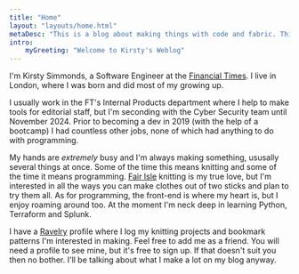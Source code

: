 ```yaml
---
title: "Home"
layout: "layouts/home.html"
metaDesc: "This is a blog about making things with code and fabric. This is the homepage."
intro:
    myGreeting: "Welcome to Kirsty's Weblog"
---
```


I'm Kirsty Simmonds, a Software Engineer at the [Financial Times](https://www.ft.com/). I live in London, where I was born and did most of my growing up.

I usually work in the FT's Internal Products department where I help to make tools for editorial staff, but I'm seconding with the Cyber Security team until November 2024. Prior to becoming a dev in 2019 (with the help of a bootcamp) I had countless other jobs, none of which had anything to do with programming.

My hands are _extremely_ busy and I'm always making something, ususally several things at once. Some of the time this means knitting and some of the time it means programming. [Fair Isle](<https://en.wikipedia.org/wiki/Fair_Isle_(technique)>) knitting is my true love, but I'm interested in all the ways you can make clothes out of two sticks and plan to try them all. As for programming, the front-end is where my heart is, but I enjoy roaming around too. At the moment I'm neck deep in learning Python, Terraform and Splunk.

I have a [Ravelry](https://www.ravelry.com/people/torahwilcox) profile where I log my knitting projects and bookmark patterns I'm interested in making. Feel free to add me as a friend. You will need a profile to see mine, but it's free to sign up. If that doesn't suit you then no bother. I'll be talking about what I make a lot on my blog anyway.

